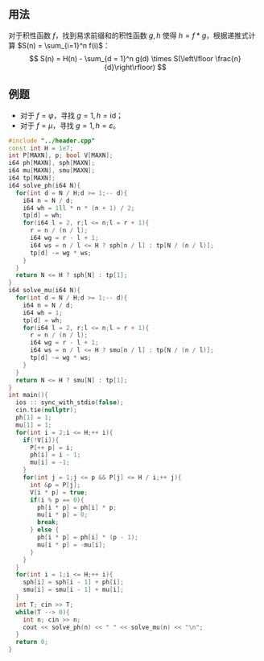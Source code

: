 ## 用法

对于积性函数 $f$，找到易求前缀和的积性函数 $g, h$ 使得 $h = f*g$，根据递推式计算 $S(n) = \sum_{i=1}^n f(i)$：$$
S(n) = H(n) - \sum_{d = 1}^n g(d) \times S(\left\lfloor \frac{n}{d}\right\rfloor)
$$

## 例题

- 对于 $f = \varphi$，寻找 $g = 1, h = \mathrm{id}$；
- 对于 $f = \mu$，寻找 $g = 1, h = \varepsilon$。

```cpp
#include "../header.cpp"
const int H = 1e7;
int P[MAXN], p; bool V[MAXN];
i64 ph[MAXN], sph[MAXN];
i64 mu[MAXN], smu[MAXN];
i64 tp[MAXN];
i64 solve_ph(i64 N){
  for(int d = N / H;d >= 1;-- d){
    i64 n = N / d;
    i64 wh = 1ll * n * (n + 1) / 2;
    tp[d] = wh;
    for(i64 l = 2, r;l <= n;l = r + 1){
      r = n / (n / l);
      i64 wg = r - l + 1;
      i64 ws = n / l <= H ? sph[n / l] : tp[N / (n / l)];
      tp[d] -= wg * ws;
    }
  }
  return N <= H ? sph[N] : tp[1];
}
i64 solve_mu(i64 N){
  for(int d = N / H;d >= 1;-- d){
    i64 n = N / d;
    i64 wh = 1;
    tp[d] = wh;
    for(i64 l = 2, r;l <= n;l = r + 1){
      r = n / (n / l);
      i64 wg = r - l + 1;
      i64 ws = n / l <= H ? smu[n / l] : tp[N / (n / l)];
      tp[d] -= wg * ws;
    }
  }
  return N <= H ? smu[N] : tp[1];
}
int main(){
  ios :: sync_with_stdio(false);
  cin.tie(nullptr);
  ph[1] = 1;
  mu[1] = 1;
  for(int i = 2;i <= H;++ i){
    if(!V[i]){
      P[++ p] = i;
      ph[i] = i - 1;
      mu[i] = -1;
    }
    for(int j = 1;j <= p && P[j] <= H / i;++ j){
      int &p = P[j];
      V[i * p] = true;
      if(i % p == 0){
        ph[i * p] = ph[i] * p;
        mu[i * p] = 0;
        break;
      } else {
        ph[i * p] = ph[i] * (p - 1);
        mu[i * p] = -mu[i];
      }
    }
  }
  for(int i = 1;i <= H;++ i){
    sph[i] = sph[i - 1] + ph[i];
    smu[i] = smu[i - 1] + mu[i];
  }
  int T; cin >> T;
  while(T --> 0){
    int n; cin >> n;
    cout << solve_ph(n) << " " << solve_mu(n) << "\n";
  }
  return 0;
}
```
